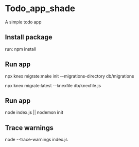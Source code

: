 # Todo_app_shade

A simple todo app

## Install package

run: npm install

## Run app

npx knex migrate:make init --migrations-directory db/migrations

npx knex migrate:latest --knexfile db/knexfile.js

## Run app

node index.js || nodemon init

## Trace warnings

node --trace-warnings index.js
